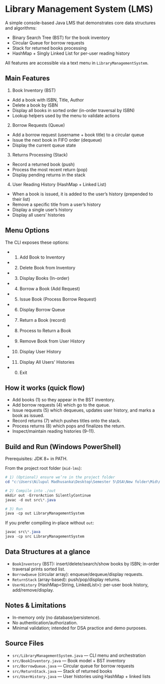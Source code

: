 # Library Management System (LMS)

A simple console-based Java LMS that demonstrates core data structures and algorithms:

- Binary Search Tree (BST) for the book inventory
- Circular Queue for borrow requests
- Stack for returned books processing
- HashMap + Singly Linked List for per-user reading history

All features are accessible via a text menu in `LibraryManagementSystem`.

## Main Features

1) Book Inventory (BST)
- Add a book with ISBN, Title, Author
- Delete a book by ISBN
- Display all books in sorted order (in-order traversal by ISBN)
- Lookup helpers used by the menu to validate actions

2) Borrow Requests (Queue)
- Add a borrow request (username + book title) to a circular queue
- Issue the next book in FIFO order (dequeue)
- Display the current queue state

3) Returns Processing (Stack)
- Record a returned book (push)
- Process the most recent return (pop)
- Display pending returns in the stack

4) User Reading History (HashMap + Linked List)
- When a book is issued, it is added to the user’s history (prepended to their list)
- Remove a specific title from a user’s history
- Display a single user’s history
- Display all users’ histories

## Menu Options
The CLI exposes these options:

- 1. Add Book to Inventory
- 2. Delete Book from Inventory
- 3. Display Books (In-order)
- 4. Borrow a Book (Add Request)
- 5. Issue Book (Process Borrow Request)
- 6. Display Borrow Queue
- 7. Return a Book (record)
- 8. Process to Return a Book
- 9. Remove Book from User History
- 10. Display User History
- 11. Display All Users' Histories
- 0. Exit

## How it works (quick flow)
- Add books (1) so they appear in the BST inventory.
- Add borrow requests (4) which go to the queue.
- Issue requests (5) which dequeues, updates user history, and marks a book as issued.
- Record returns (7) which pushes titles onto the stack.
- Process returns (8) which pops and finalizes the return.
- Inspect/maintain reading histories (9–11).

## Build and Run (Windows PowerShell)
Prerequisites: JDK 8+ in PATH.

From the project root folder (`mid-lms`):

```powershell
# 1) (Optional) ensure we’re in the project folder
cd "c:\Users\Nilupul Madhusanka\Desktop\Semester 5\DSA\New folder\Mid\mid-lms"

# 2) Compile into ./out
mkdir out -ErrorAction SilentlyContinue
javac -d out src\*.java

# 3) Run
java -cp out LibraryManagementSystem
```

If you prefer compiling in-place without `out`:

```powershell
javac src\*.java
java -cp src LibraryManagementSystem
```

## Data Structures at a glance
- `BookInventory` (BST): insert/delete/search/show books by ISBN; in-order traversal prints sorted list.
- `BorrowQueue` (circular array): enqueue/dequeue/display requests.
- `ReturnStack` (array-based): push/pop/display returns.
- `UserHistory` (HashMap<String, LinkedList>): per-user book history, add/remove/display.

## Notes & Limitations
- In-memory only (no database/persistence).
- No authentication/authorization.
- Minimal validation; intended for DSA practice and demo purposes.

## Source Files
- `src/LibraryManagementSystem.java` — CLI menu and orchestration
- `src/BookInventory.java` — Book model + BST inventory
- `src/BorrowQueue.java` — Circular queue for borrow requests
- `src/ReturnStack.java` — Stack of returned books
- `src/UserHistory.java` — User histories using HashMap + linked lists

